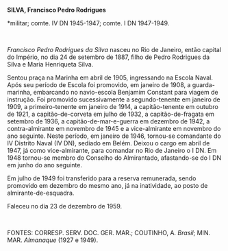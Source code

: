 **SILVA, Francisco Pedro Rodrigues**

\*militar; comte. IV DN 1945-1947; comte. I DN 1947-1949.

 

*Francisco Pedro Rodrigues da Silva* nasceu no Rio de Janeiro, então
capital do Império, no dia 24 de setembro de 1887, filho de Pedro
Rodrigues da Silva e Maria Henriqueta Silva.

Sentou praça na Marinha em abril de 1905, ingressando na Escola Naval.
Após seu período de Escola foi promovido, em janeiro de 1908, a
guarda-marinha, embarcando no navio-escola Benjamim Constant para viagem
de instrução. Foi promovido sucessivamente a segundo-tenente em janeiro
de 1909, a primeiro-tenente em janeiro de 1914, a capitão-tenente em
outubro de 1921, a capitão-de-corveta em julho de 1932, a
capitão-de-fragata em setembro de 1936, a capitão-de-mar-e-guerra em
dezembro de 1942, a contra-almirante em novembro de 1945 e a
vice-almirante em novembro do ano seguinte. Neste período, em janeiro de
1946, tornou-se comandante do IV Distrito Naval (IV DN), sediado em
Belém. Deixou o cargo em abril de 1947, já como vice-almirante, para
comandar no Rio de Janeiro o I DN. Em 1948 tornou-se membro do Conselho
do Almirantado, afastando-se do I DN em junho do ano seguinte.

Em julho de 1949 foi transferido para a reserva remunerada, sendo
promovido em dezembro do mesmo ano, já na inatividade, ao posto de
almirante-de-esquadra.

Faleceu no dia 23 de dezembro de 1959.

 

FONTES: CORRESP. SERV. DOC. GER. MAR.; COUTINHO, A. *Brasil*; MIN. MAR.
*Almanaque* (1927 e 1949).

 
